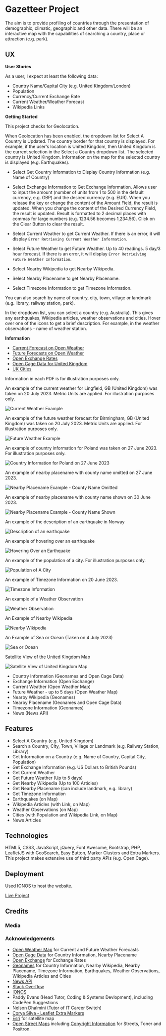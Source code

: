 # Gazetteer Project

The aim is to provide profiling of countries through the presentation of demographic, climatic, geographic and other data.  There will be an interactive map with the capabilities of searching a country, place or attraction (e.g. park).

## UX

**User Stories**

As a user, I expect at least the following data:

- Country Name/Capital City (e.g. United Kingdom/London)
- Population
- Currency/Current Exchange Rate
- Current Weather/Weather Forecast
- Wikipedia Links

**Getting Started**

This project checks for Geolocation.

When Geolocation has been enabled, the dropdown list for Select A Country is Updated.  The country border for that country is displayed.  For example, if the user's location is United Kingdom, then United Kingdom is the current selection in the Select a Country dropdown list. The selected country is United Kingdom.  Information on the map for the selected country is displayed (e.g. Earthquakes).

- Select Get Country Information to Display Country Information (e.g. Name of Country)

- Select Exchange Information to Get Exchange Information.  Allows user to input the amount (number of units from 1 to 500 in the default currency, e.g. GBP) and the desired currency (e.g. EUR).  When you release the key or change the content of the Amount Field, the result is updated.  When you change the content of the Desired Currency Field, the result is updated.  Result is formatted to 2 decimal places with commas for large numbers (e.g. 1234.56 becomes 1,234.56).  Click on the Clear Button to clear the result.

- Select Current Weather to get Current Weather.  If there is an error, it will display `Error Retrieving Current Weather Information`.

- Select Future Weather to get Future Weather.  Up to 40 readings.  5 day/3 hour forecast.  If there is an error, it will display `Error Retrieiving Future Weather Information`.

- Select Nearby Wikipedia to get Nearby Wikipedia.

- Select Nearby Placename to get Nearby Placename.

- Select Timezone Information to get Timezone Information.

You can also search by name of country, city, town, village or landmark (e.g. library, railway station, park).

In the dropdown list, you can select a country (e.g. Australia).  This gives any earthquakes, Wikipedia articles, weather observations and cities.  Hover over one of the icons to get a brief description.  For example, in the weather observations - name of weather station.

**Information**

- [Current Forecast on Open Weather](Data/openweathercurrent.pdf)
- [Future Forecasts on Open Weather](Data/openweatherfuture.pdf)
- [Open Exchange Rates](Data/openexchangerates.pdf)
- [Open Cage Data for United Kingdom](Data/opencageunitedkingdom.pdf)
- [UK Cities](Data/ukcities.pdf)

Information in each PDF is for illustration purposes only.

An example of the current weather for Lingfield, GB (United Kingdom) was taken on 20 July 2023.  Metric Units are applied.  For illustration purposes only.

![Current Weather Example](Data/examplecurrentweather.PNG)

An example of the future weather forecast for Birmingham, GB (United Kingdom) was taken on 20 July 2023.  Metric Units are applied.  For illustration purposes only.

![Future Weather Example](Data/examplefutureweather.PNG)

An example of country information for Poland was taken on 27 June 2023.  For illustration purposes only.

![Country Information for Poland on 27 June 2023](Data/examplecountryinfo.PNG)

An example of nearby placename with county name omitted on 27 June 2023.

![Nearby Placename Example - County Name Omitted](Data/exampleplacename.PNG)

An example of nearby placename with county name shown on 30 June 2023.

![Nearby Placename Example - County Name Shown](Data/exampleplacenamewithcounty.png)

An example of the description of an earthquake in Norway

![Description of an earthquake](Data/earthquakedescription.png)

An example of hovering over an earthquake

![Hovering Over an Earthquake](Data/earthquakehovering.png)

An example of the population of a city.  For illustration purposes only.

![Population of A City](Data/examplecity.png)

An example of Timezone Information on 20 June 2023.

![Timezone Information](Data/exampletimezoneinformation.png)

An example of a Weather Observation

![Weather Observation](Data/exampleweatherobservation.png)

An Example of Nearby Wikipedia

![Nearby Wikipedia](Data/nearbywikipediaexample.png)

An Example of Sea or Ocean (Taken on 4 July 2023)

![Sea or Ocean](Data/northsea.png)

Satellite View of the United Kingdom Map

![Satellite View of United Kingdom Map](Data/satelliteview.png)

- Country Information (Geonames and Open Cage Data)
- Exchange Information (Open Exchange)
- Current Weather (Open Weather Map)
- Future Weather - up to 5 days (Open Weather Map)
- Nearby Wikipedia (Geonames)
- Nearby Placename (Geonames and Open Cage Data)
- Timezone Information (Geonames)
- News (News API)

## Features

- Select A Country (e.g. United Kingdom)
- Search a Country, City, Town, Village or Landmark (e.g. Railway Station, Library)
- Get Information on a Country (e.g. Name of Country, Capital City, Population)
- Get Exchange Information (e.g. US Dollars to British Pounds)
- Get Current Weather
- Get Future Weather (Up to 5 days)
- Get Nearby Wikipedia (Up to 100 Articles)
- Get Nearby Placename (can include landmark, e.g. library)
- Get Timezone Information
- Earthquakes (on Map)
- Wikipedia Articles (with Link, on Map)
- Weather Observations (on Map)
- Cities (with Population and Wikipedia Link, on Map)
- News Articles 

## Technologies

HTML5, CSS3, JavaScript, jQuery, Font Awesome, Bootstrap, PHP, LeafletJS with GeoSearch, Easy Button, Marker Clusters and Extra Markers.  This project makes extensive use of third party APIs (e.g. Open Cage).

## Deployment

Used IONOS to host the website.

[Live Project](https://www.derekdhammaloka.co.uk/project1)

## Credits

### Media


### Acknowledgements

- [Open Weather Map](https://openweathermap.org) for Current and Future Weather Forecasts
- [Open Cage Data](https://opencagedata.com) for Country Information, Nearby Placename
- [Open Exchange](https://openexchangerates.org) for Exchange Rates
- [Geonames](https://www.geonames.org) for Country Information, Nearby Wikipedia, Nearby Placename, Timezone Information, Earthquakes, Weather Observations, Wikipedia Articles and Cities
- [News API](https://newsapi.org)
- [Stack Overflow](https://www.stackoverflow.com)
- [IONOS](https://www.ionos.co.uk)
- Paddy Evans (Head Tutor, Coding & Systems Devlopment), including CodePen Suggestions
- Nelson Dhalmini (Tutor of IT Career Switch)
- [Corya Silva - Leaflet Extra Markers](https://github.com/coryasilva/Leaflet.ExtraMarkers)
- [Esri](https://www.esri.com) for satellite map
- [Open Street Maps](https://www.openstreetmap.org) including [Copyright Information](https://www.openstreetmap.org/copyright) for Streets, Toner and Positron.

